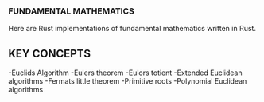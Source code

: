 ### FUNDAMENTAL MATHEMATICS
Here are Rust implementations of fundamental mathematics written in Rust.

## KEY CONCEPTS
-Euclids Algorithm
-Eulers theorem
-Eulors totient
-Extended Euclidean algorithms
-Fermats little theorem
-Primitive roots
-Polynomial Euclidean algorithms

